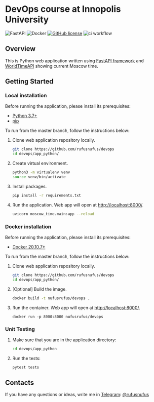 # DevOps course at Innopolis University
![FastAPI](https://img.shields.io/badge/FastAPI-005571?style=for-the-badge&logo=fastapi)
![Docker](https://img.shields.io/badge/docker-%230db7ed.svg?style=for-the-badge&logo=docker&logoColor=white)
[![GitHub license](https://img.shields.io/badge/license-apache-blue.svg?style=for-the-badge)](https://github.com/rufusnufus/devops/blob/main/LICENSE.md)
![ci workflow](https://github.com/rufusnufus/devops/actions/workflows/ci.yaml/badge.svg?style=for-the-badge)
## Overview

This is Python web application written using [FastAPI framework](https://fastapi.tiangolo.com) and [WorldTimeAPI](http://worldtimeapi.org) showing current Moscow time.

## Getting Started
### Local installation
Before running the application, please install its prerequisites:
* [Python 3.7+](https://www.python.org/downloads/)
* [pip](https://pip.pypa.io/en/stable/installation/)

To run from the master branch, follow the instructions below:
1. Clone web application repository locally.
    ```bash
    git clone https://github.com/rufusnufus/devops
    cd devops/app_python/
    ```
2. Create virtual environment.
    ```bash
    python3 -m virtualenv venv 
    source venv/bin/activate
    ```
3. Install packages.
    ```bash
    pip install -r requirements.txt
    ```
4. Run the application. Web app will open at [http://localhost:8000/](http://localhost:8000/).
    ```bash
    uvicorn moscow_time.main:app --reload
    ```


### Docker installation
Before running the application, please install its prerequisites:
* [Docker 20.10.7+](https://docs.docker.com/get-docker/)

To run from the master branch, follow the instructions below:
1. Clone web application repository locally.
    ```bash
    git clone https://github.com/rufusnufus/devops
    cd devops/app_python/
    ```
2. [Optional] Build the image.
    ```bash
    docker build -t nufusrufus/devops .
   ```
3. Run the container. Web app will open at [http://localhost:8000/](http://localhost:8000/).
    ```
    docker run -p 8000:8000 nufusrufus/devops
    ```

### Unit Testing
1. Make sure that you are in the application directory:
    ```bash
    cd devops/app_python
    ```
2. Run the tests:
    ```bash
    pytest tests
    ```

## Contacts
If you have any questions or ideas, write me in [Telegram](https://telegram.org): [@rufusnufus](https://t.me/rufusnufus/)
